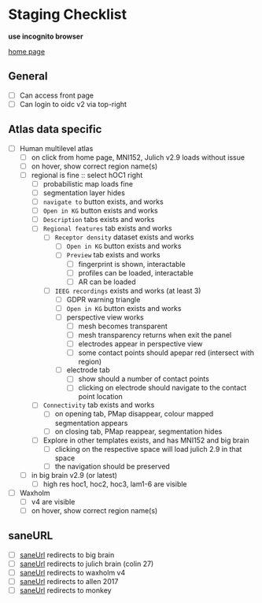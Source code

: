 # Staging Checklist

**use incognito browser**

[home page](https://siibra-explorer.apps.hbp.eu/staging/)

## General

- [ ] Can access front page
- [ ] Can login to oidc v2 via top-right

## Atlas data specific

- [ ] Human multilevel atlas
  - [ ] on click from home page, MNI152, Julich v2.9 loads without issue
  - [ ] on hover, show correct region name(s)
  - [ ] regional is fine :: select hOC1 right
    - [ ] probabilistic map loads fine
    - [ ] segmentation layer hides
    - [ ] `navigate to` button exists, and works
    - [ ] `Open in KG` button exists and works
    - [ ] `Description` tabs exists and works
    - [ ] `Regional features` tab exists and works
      - [ ] `Receptor density` dataset exists and works
        - [ ] `Open in KG` button exists and works
        - [ ] `Preview` tab exists and works
          - [ ] fingerprint is shown, interactable
          - [ ] profiles can be loaded, interactable
          - [ ] AR can be loaded
      - [ ] `IEEG recordings` exists and works (at least 3)
        - [ ] GDPR warning triangle
        - [ ] `Open in KG` button exists and works
        - [ ] perspective view works
          - [ ] mesh becomes transparent
          - [ ] mesh transparency returns when exit the panel
          - [ ] electrodes appear in perspective view
          - [ ] some contact points should apepar red (intersect with region)
        - [ ] electrode tab
          - [ ] show should a number of contact points
          - [ ] clicking on electrode should navigate to the contact point location
    - [ ] `Connectivity` tab exists and works
      - [ ] on opening tab, PMap disappear, colour mapped segmentation appears
      - [ ] on closing tab, PMap reappear, segmentation hides
    - [ ] Explore in other templates exists, and has MNI152 and big brain
      - [ ] clicking on the respective space will load julich 2.9 in that space
      - [ ] the navigation should be preserved
  - [ ] in big brain v2.9 (or latest)
    - [ ] high res hoc1, hoc2, hoc3, lam1-6 are visible
- [ ] Waxholm
  - [ ] v4 are visible
  - [ ] on hover, show correct region name(s)

## saneURL
- [ ] [saneUrl](https://siibra-explorer.apps.hbp.eu/staging/saneUrl/bigbrainGreyWhite) redirects to big brain
- [ ] [saneUrl](https://siibra-explorer.apps.hbp.eu/staging/saneUrl/julichbrain) redirects to julich brain (colin 27)
- [ ] [saneUrl](https://siibra-explorer.apps.hbp.eu/staging/saneUrl/whs4) redirects to waxholm v4
- [ ] [saneUrl](https://siibra-explorer.apps.hbp.eu/staging/saneUrl/allen2017) redirects to allen 2017
- [ ] [saneUrl](https://siibra-explorer.apps.hbp.eu/staging/saneUrl/mebrains) redirects to monkey
